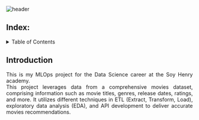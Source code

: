 ![header](https://capsule-render.vercel.app/api?type=waving&height=170&section=header&text=%20Machine%20Learning%20Operations%20(MLOps)%20Project&fontSize=30&&color=957DAD&desc=%20%20&fontColor=ffffff&fontAlignY=30)


## Index: <a name="Index"></a>
<!-- TABLE OF CONTENTS -->
<details>
  <summary>Table of Contents</summary>
    - [Index](#Index)
    - [Introduction](#Introduction)
    <li><a href="#Introduction">Introduction</a></li>
    <li><a href="#Aim">Objective</a></li>
    <li><a href="#Scope">Scope</a></li>
    <li><a href="#TechStack">Tech Stack</a></li>
    <li><a href="#ETL">ETL</a></li>
    <li><a href="#EDA">EDA</a></li>
    <li><a href="#API">API</a></li>
    <li><a href="#RecommendationSystem">Recommendation System</a></li>
    <li><a href="#Deployment">Deployment</a></li>
    <li><a href="#Developer">Developer of the project</a></li>
    <li><a href="#Video">Video</a></li>
</details>


## Introduction <a name="Introduction"></a>
<p align="justify">
This is my MLOps project for the Data Science career at the Soy Henry academy. </br>
This project leverages data from a comprehensive movies dataset, comprising information such as movie titles, genres, release dates, ratings, and more. It utilizes different techniques in ETL (Extract, Transform, Load), exploratory data analysis (EDA), and API development to deliver accurate movies recommendations.
</p>

## 
